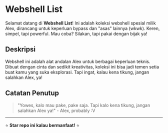 # Webshell List

Selamat datang di **Webshell List**! Ini adalah koleksi webshell spesial milik Alex, dirancang untuk keperluan bypass dan "asas" lainnya (wkwk). Keren, simpel, tapi powerful. Mau coba? Silakan, tapi pakai dengan bijak ya!

## Deskripsi
Webshell ini adalah alat andalan Alex untuk berbagai keperluan teknis. Dibuat dengan cinta dan sedikit kreativitas, koleksi ini bisa jadi temen setia buat kamu yang suka eksplorasi. Tapi ingat, kalau kena tikung, jangan salahkan Alex, ya!

## Catatan Penutup
> "Yowes, kalo mau pake, pake saja. Tapi kalo kena tikung, jangan salahkan Alex ya!" - Alex, probably :V

---
⭐ **Star repo ini kalau bermanfaat!** ⭐
